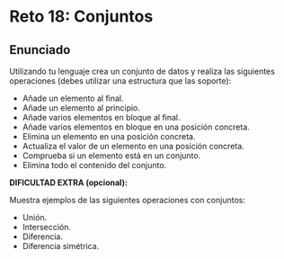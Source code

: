 # Reto 18: Conjuntos

## Enunciado

Utilizando tu lenguaje crea un conjunto de datos y realiza las siguientes operaciones (debes utilizar una estructura que las soporte):

- Añade un elemento al final.
- Añade un elemento al principio.
- Añade varios elementos en bloque al final.
- Añade varios elementos en bloque en una posición concreta.
- Elimina un elemento en una posición concreta.
- Actualiza el valor de un elemento en una posición concreta.
- Comprueba si un elemento está en un conjunto.
- Elimina todo el contenido del conjunto.

**DIFICULTAD EXTRA (opcional):**

Muestra ejemplos de las siguientes operaciones con conjuntos:

- Unión.
- Intersección.
- Diferencia.
- Diferencia simétrica.
